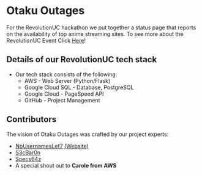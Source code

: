 # Otaku Outages
For the RevolutionUC hackathon we put together a status page that reports on the availability of top anime streaming sites. To see more about the RevolutionUC Event Click [Here](https://revolutionuc.com/)!

## Details of our RevolutionUC tech stack
* Our tech stack consists of the following:
  * AWS - Web Server (Python/Flask)
  * Google Cloud SQL - Database, PostgreSQL
  * Google Cloud - PageSpeed API
  * GitHub - Project Management

## Contributors
The vision of Otaku Outages was crafted by our project experts:
* [NoUsernamesLef7](https://github.com/noUsernamesLef7) [(Website)](https://jasonrbrown.dev)
* [S3cBar0n](https://github.com/S3cBar0n)
* [Specs64z](https://github.com/Specs64z)
* A special shout out to **Carole from AWS**
